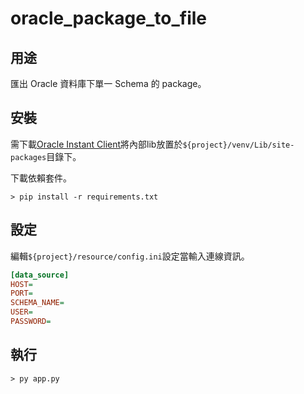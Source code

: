 # oracle_package_to_file

## 用途

匯出 Oracle 資料庫下單一 Schema 的 package。

## 安裝

需下載[Oracle Instant Client](https://www.oracle.com/tw/database/technologies/instant-client/downloads.html)將內部lib放置於`${project}/venv/Lib/site-packages`目錄下。

下載依賴套件。

```shell
> pip install -r requirements.txt
```

## 設定

編輯`${project}/resource/config.ini`設定當輸入連線資訊。

```ini
[data_source]
HOST=
PORT=
SCHEMA_NAME=
USER=
PASSWORD=
```

## 執行

```shell
> py app.py
```
